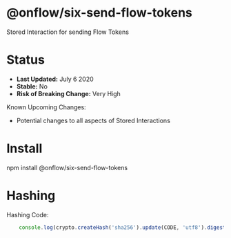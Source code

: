 # @onflow/six-send-flow-tokens

Stored Interaction for sending Flow Tokens

# Status

- **Last Updated:** July 6 2020
- **Stable:** No
- **Risk of Breaking Change:** Very High

Known Upcoming Changes:

- Potential changes to all aspects of Stored Interactions

# Install

npm install @onflow/six-send-flow-tokens

# Hashing

Hashing Code:
```javascript
    console.log(crypto.createHash('sha256').update(CODE, 'utf8').digest('hex'))
```